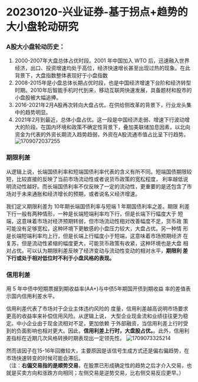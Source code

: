# 20230120-兴业证券-基于拐点+趋势的大小盘轮动研究


### A股大小盘轮动历史：

1. 2000-2007年大盘总体占优时段。2001 年中国加入 WTO 后，迅速融入世界经济，出口、投资增速均处于高位，经济快速增长甚至出现过热的现象。在此背景下，大盘指数整体表现好于小盘指数
2. 2008-2015年是小盘总体长期占优时段，也是中国经济增速下台阶和经济转型时期。2010年后智能手机时代到来，移动互联网快速发展，具备题材和股市的小盘股被大幅追捧。
3. 2016-2021年2月A股再次转向大盘占优。在供给侧改革的背景下，行业龙头集中的趋势明显。
4. 2021年2月到最近，总体小盘占优。这一段是中国经济走弱、增速下行波动增大的阶段。在国内环境和政策不确定性背景下，叠加美联储加息因素，以北向资金为代表的外资长期流入趋势趋弱，外资在A股流通市值占比呈下行趋势。
![1709072037255](https://github.com/Marcotong21/Quant/assets/125079176/33c05b25-75f0-4998-9ed8-fe7f74635579)


### 期限利差
从逻辑上说，长端国债利率和短端国债利率代表的含义有所不同。短端国债期限较短，比较直接的反映了当前市场流动性或者说货币政策的宽松程度，
利率越低说明流动性越好。而长端国债利率不仅反映了一定的流动性，更重要的是还包含了市场对于未来通胀和经济增长的预期，或者说名义经济增速。

我们定义期限利差为 10年期长端国债利率与短端 1 年期国债利率之差。期限
利差下行一般有两种情形，一种是长端短端利率均下行，但是长端下行幅度大于
短端，这意味着市场对经济预期转弱，但市场流动性相对改善幅度不足，货币政
策可能没有足够宽松，这种环境下更敏感的小盘压力较大，大盘占优。另一种情
形是长端短端利率均上行，但是长端上行幅度小于短端，这意味着市场预期经济
在复苏，但是流动性紧缩的幅度更大，可能货币政策有收紧，这种环境也是大盘
相对占优。可以认为期限利差反映了经济变动与流动性变动的相对水平，**期限利
差下行或处于相对低位时不利于小盘风格的表现。**

### 信用利差
用 5 年中债中短期票据到期收益率(AA+)与中债5年期国开债到期收益
率的差值表示国内信用利差水平。

信用利差代表了市场对于企业主体违约风险的
度量，信用利差越高说明市场要求更高的收益率来补偿信用风险。从逻辑上说，
大型企业现金流和业绩往往更为稳定。中小企业由于现金流相对不足，更加依赖
于外部融资，当信用利差上行时受到的负面影响也相对更大。因此，**信用利差上行时，大盘股占优。**。此外，信用利差指标在近期几次风格转换时期表现出一定领先性。
![1709073325214](https://github.com/Marcotong21/Quant/assets/125079176/2482efb0-d455-4534-8909-83e662b7ecf0)

然而该因子在15-16年回撤较大，主要原因是该信号生成方式还是偏右偏趋势，在市场快速转变的时候可能会滞后。<br>
（注：**右偏交易指的是顺势交易**，在股票已形成确定性的趋势之后才介入交易，也就是买卖方向和涨跌方向相同；左侧交易是逆势交易，比右侧交易反应更早。）
